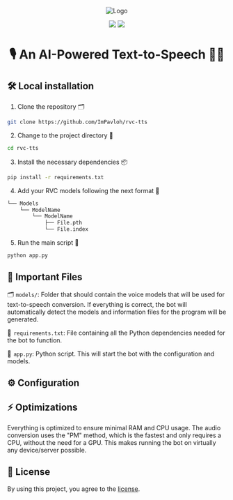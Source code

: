 <div align="center">
  
![Logo](https://i.imgur.com/Dh8vuLR.png)
  
<a href="https://github.com/ImPavloh/rvc-tts" target="_blank"><img src="https://img.shields.io/github/license/impavloh/rvc-tts?style=for-the-badge&logo=github&logoColor=white"></a>
<a href="https://twitter.com/ImPavloh" target="_blank"><img src="https://img.shields.io/badge/Pavloh-%231DA1F2.svg?style=for-the-badge&logo=twitter&logoColor=white"></a>

<h1>🎙️ An AI-Powered Text-to-Speech 🤖💬</h1>
</div>

## 🛠️ Local installation

1. Clone the repository 🗂️
```bash
git clone https://github.com/ImPavloh/rvc-tts
```

2. Change to the project directory 📁
```bash
cd rvc-tts
```

3. Install the necessary dependencies 📦
```bash
pip install -r requirements.txt
```

4. Add your RVC models following the next format 📂
```Swift
└── Models
    └── ModelName
        └── ModelName
            ├── File.pth
            └── File.index
```

5. Run the main script 🚀
```bash
python app.py
```

## 📄 Important Files

🗂️  `models/`: Folder that should contain the voice models that will be used for text-to-speech conversion. If everything is correct, the bot will automatically detect the models and information files for the program will be generated.

📑  `requirements.txt`: File containing all the Python dependencies needed for the bot to function.

🤖  `app.py`: Python script. This will start the bot with the configuration and models.

## ⚙️ Configuration

## ⚡ Optimizations

Everything is optimized to ensure minimal RAM and CPU usage. The audio conversion uses the "PM" method, which is the fastest and only requires a CPU, without the need for a GPU. This makes running the bot on virtually any device/server possible.

## 📝 License

By using this project, you agree to the [license](https://github.com/ImPavloh/rvc-tts/blob/main/LICENSE).
